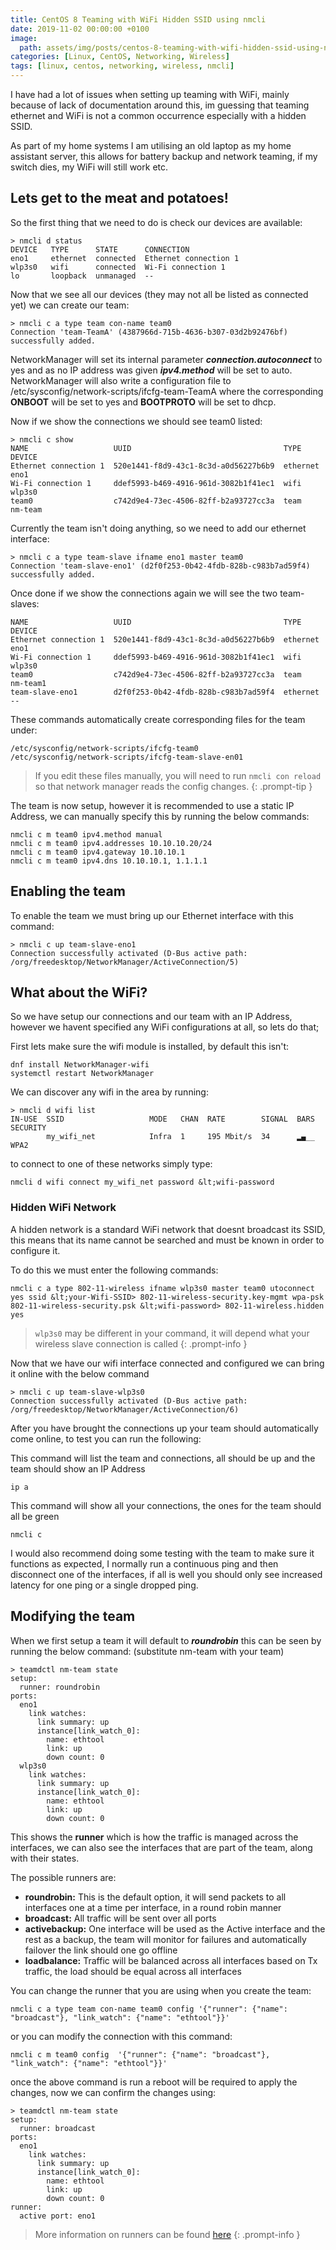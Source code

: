 ```yaml
---
title: CentOS 8 Teaming with WiFi Hidden SSID using nmcli
date: 2019-11-02 00:00:00 +0100
image:
  path: assets/img/posts/centos-8-teaming-with-wifi-hidden-ssid-using-nmclithumb.png
categories: [Linux, CentOS, Networking, Wireless]
tags: [linux, centos, networking, wireless, nmcli]
---
```


I have had a lot of issues when setting up teaming with WiFi, mainly because of lack of documentation around this, im guessing that teaming ethernet and WiFi is not a common occurrence especially with a hidden SSID.

As part of my home systems I am utilising an old laptop as my home assistant server, this allows for battery backup and network teaming, if my switch dies, my WiFi will still work etc.

## Lets get to the meat and potatoes!

So the first thing that we need to do is check our devices are available:

```shell
> nmcli d status
DEVICE   TYPE      STATE      CONNECTION
eno1     ethernet  connected  Ethernet connection 1
wlp3s0   wifi      connected  Wi-Fi connection 1
lo       loopback  unmanaged  --
```

Now that we see all our devices (they may not all be listed as connected yet) we can create our team:

```shell
> nmcli c a type team con-name team0
Connection 'team-TeamA' (4387966d-715b-4636-b307-03d2b92476bf) successfully added.
```

NetworkManager will set its internal parameter **_connection.autoconnect_** to yes and as no IP address was given **_ipv4.method_** will be set to auto. NetworkManager will also write a configuration file to /etc/sysconfig/network-scripts/ifcfg-team-TeamA where the corresponding **ONBOOT** will be set to yes and **BOOTPROTO** will be set to dhcp.

Now if we show the connections we should see team0 listed:

```shell
> nmcli c show
NAME                   UUID                                  TYPE      DEVICE
Ethernet connection 1  520e1441-f8d9-43c1-8c3d-a0d56227b6b9  ethernet  eno1
Wi-Fi connection 1     ddef5993-b469-4916-961d-3082b1f41ec1  wifi      wlp3s0
team0                  c742d9e4-73ec-4506-82ff-b2a93727cc3a  team      nm-team
```

Currently the team isn't doing anything, so we need to add our ethernet interface:

```shell
> nmcli c a type team-slave ifname eno1 master team0
Connection 'team-slave-eno1' (d2f0f253-0b42-4fdb-828b-c983b7ad59f4) successfully added.
```

Once done if we show the connections again we will see the two team-slaves:

```
NAME                   UUID                                  TYPE      DEVICE
Ethernet connection 1  520e1441-f8d9-43c1-8c3d-a0d56227b6b9  ethernet  eno1
Wi-Fi connection 1     ddef5993-b469-4916-961d-3082b1f41ec1  wifi      wlp3s0
team0                  c742d9e4-73ec-4506-82ff-b2a93727cc3a  team      nm-team1
team-slave-eno1        d2f0f253-0b42-4fdb-828b-c983b7ad59f4  ethernet  --
```

These commands automatically create corresponding files for the team under:

```shell
/etc/sysconfig/network-scripts/ifcfg-team0
/etc/sysconfig/network-scripts/ifcfg-team-slave-en01
```

> If you edit these files manually, you will need to run `nmcli con reload` so that network manager reads the config changes.
{: .prompt-tip }

The team is now setup, however it is recommended to use a static IP Address, we can manually specify this by running the below commands:

```shell
nmcli c m team0 ipv4.method manual
nmcli c m team0 ipv4.addresses 10.10.10.20/24
nmcli c m team0 ipv4.gateway 10.10.10.1
nmcli c m team0 ipv4.dns 10.10.10.1, 1.1.1.1
```

## Enabling the team

To enable the team we must bring up our Ethernet interface with this command:

```shell
> nmcli c up team-slave-eno1
Connection successfully activated (D-Bus active path: /org/freedesktop/NetworkManager/ActiveConnection/5)
```

## What about the WiFi?

So we have setup our connections and our team with an IP Address, however we havent specified any WiFi configurations at all, so lets do that;

First lets make sure the wifi module is installed, by default this isn't:

```shell
dnf install NetworkManager-wifi
systemctl restart NetworkManager
```

We can discover any wifi in the area by running:

```shell
> nmcli d wifi list
IN-USE  SSID                   MODE   CHAN  RATE        SIGNAL  BARS  SECURITY
        my_wifi_net            Infra  1     195 Mbit/s  34      ▂▄__  WPA2
```

to connect to one of these networks simply type:

```shell
nmcli d wifi connect my_wifi_net password &lt;wifi-password
```

### Hidden WiFi Network

A hidden network is a standard WiFi network that doesnt broadcast its SSID, this means that its name cannot be searched and must be known in order to configure it.

To do this we must enter the following commands:

```
nmcli c a type 802-11-wireless ifname wlp3s0 master team0 utoconnect yes ssid &lt;your-Wifi-SSID> 802-11-wireless-security.key-mgmt wpa-psk 802-11-wireless-security.psk &lt;wifi-password> 802-11-wireless.hidden yes
```

> `wlp3s0` may be different in your command, it will depend what your wireless slave connection is called
{: .prompt-info }

Now that we have our wifi interface connected and configured we can bring it online with the below command

```shell
> nmcli c up team-slave-wlp3s0
Connection successfully activated (D-Bus active path: /org/freedesktop/NetworkManager/ActiveConnection/6)
```

After you have brought the connections up your team should automatically come online, to test you can run the following:

This command will list the team and connections, all should be up and the team should show an IP Address

```shell
ip a
```

This command will show all your connections, the ones for the team should all be green

```shell
nmcli c
```

I would also recommend doing some testing with the team to make sure it functions as expected, I normally run a continuous ping and then disconnect one of the interfaces, if all is well you should only see increased latency for one ping or a single dropped ping.

## Modifying the team

When we first setup a team it will default to **_roundrobin_** this can be seen by running the below command: (substitute nm-team with your team)

```shell
> teamdctl nm-team state
setup:
  runner: roundrobin
ports:
  eno1
    link watches:
      link summary: up
      instance[link_watch_0]:
        name: ethtool
        link: up
        down count: 0
  wlp3s0
    link watches:
      link summary: up
      instance[link_watch_0]:
        name: ethtool
        link: up
        down count: 0
```

This shows the **runner** which is how the traffic is managed across the interfaces, we can also see the interfaces that are part of the team, along with their states.

The possible runners are:

- **roundrobin:** This is the default option, it will send packets to all interfaces one at a time per interface, in a round robin manner
- **broadcast:** All traffic will be sent over all ports
- **activebackup:** One interface will be used as the Active interface and the rest as a backup, the team will monitor for failures and automatically failover the link should one go offline
- **loadbalance:** Traffic will be balanced across all interfaces based on Tx traffic, the load should be equal across all interfaces

You can change the runner that you are using when you create the team:

```shell
nmcli c a type team con-name team0 config '{"runner": {"name": "broadcast"}, "link_watch": {"name": "ethtool"}}'
```

or you can modify the connection with this command:

```shell
nmcli c m team0 config  '{"runner": {"name": "broadcast"}, "link_watch": {"name": "ethtool"}}'
```

once the above command is run a reboot will be required to apply the changes, now we can confirm the changes using:

```shell
> teamdctl nm-team state
setup:
  runner: broadcast
ports:
  eno1
    link watches:
      link summary: up
      instance[link_watch_0]:
        name: ethtool
        link: up
        down count: 0
runner:
  active port: eno1
```

> More information on runners can be found [here](https://access.redhat.com/documentation/en-us/red_hat_enterprise_linux/7/html/networking_guide/sec-configure_teamd_runners)
{: .prompt-info }
